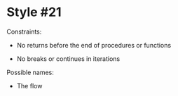 Style #21
==============================

Constraints:

- No returns before the end of procedures or functions

- No breaks or continues in iterations

Possible names:

- The flow


